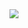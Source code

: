 <a href="https://github.com/devxb/gitanimals">
  <img src="https://render.gitanimals.org/farms/{SeoJumee}"/>
</a>
